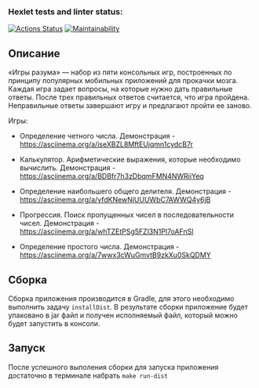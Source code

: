 ### Hexlet tests and linter status:
[![Actions Status](https://github.com/ean3ena/java-project-61/actions/workflows/hexlet-check.yml/badge.svg)](https://github.com/ean3ena/java-project-61/actions)
[![Maintainability](https://api.codeclimate.com/v1/badges/f946299d6078e0eb0111/maintainability)](https://codeclimate.com/github/ean3ena/java-project-61/maintainability)

## Описание
«Игры разума» — набор из пяти консольных игр, построенных по принципу популярных мобильных приложений
для прокачки мозга. Каждая игра задает вопросы, на которые нужно дать правильные ответы. После трех
правильных ответов считается, что игра пройдена. Неправильные ответы завершают игру и предлагают пройти
ее заново.

Игры:

- Определение четного числа.
  Демонстрация - https://asciinema.org/a/iseXBZL8MftEUjqmn1cydcB7r

- Калькулятор. Арифметические выражения, которые необходимо вычислить.
  Демонстрация - https://asciinema.org/a/BDBfr7h3zDbqmFMN4NWRiiYeq

- Определение наибольшего общего делителя.
  Демонстрация - https://asciinema.org/a/yfdKNewNjUUUWbC7AWWQ4y6jB

- Прогрессия. Поиск пропущенных чисел в последовательности чисел.
  Демонстрация - https://asciinema.org/a/whTZEtPSg5FZl3N1Pl7oAFnSl

- Определение простого числа.
  Демонстрация - https://asciinema.org/a/7wwx3cWuGmvtB9zkXu0SkQDMY


## Сборка
Сборка приложения производится в Gradle, для этого необходимо выполнить задачу `installDist`.
В результате сборки приложение будет упаковано в jar файл и получен исполняемый файл, который
можно будет запустить в консоли.

## Запуск
После успешного выполения сборки для запуска приложения достаточно в терминале набрать `make run-dist`


